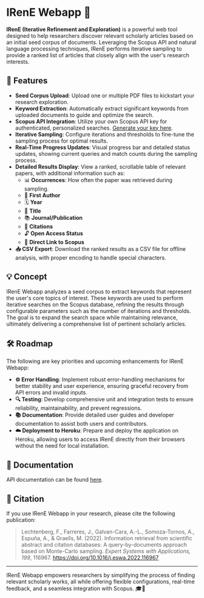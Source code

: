 # IRenE Webapp 🚀

**IRenE (Iterative Refinement and Exploration)** is a powerful web tool designed to help researchers discover relevant scholarly articles based on an initial seed corpus of documents. Leveraging the Scopus API and natural language processing techniques, IRenE performs iterative sampling to provide a ranked list of articles that closely align with the user's research interests.

## 🌟 Features

- **Seed Corpus Upload**: Upload one or multiple PDF files to kickstart your research exploration.
- **Keyword Extraction**: Automatically extract significant keywords from uploaded documents to guide and optimize the search.
- **Scopus API Integration**: Utilize your own Scopus API key for authenticated, personalized searches. [Generate your key here](https://dev.elsevier.com/).
- **Iterative Sampling**: Configure iterations and thresholds to fine-tune the sampling process for optimal results.
- **Real-Time Progress Updates**: Visual progress bar and detailed status updates, showing current queries and match counts during the sampling process.
- **Detailed Results Display**: View a ranked, scrollable table of relevant papers, with additional information such as:
  - 📊 **Occurrences**: How often the paper was retrieved during sampling.
  - 👤 **First Author**
  - 🗓️ **Year**
  - 📝 **Title**
  - 📚 **Journal/Publication**
  - 🔢 **Citations**
  - 🔓 **Open Access Status**
  - 🔗 **Direct Link to Scopus**
- **📥 CSV Export**: Download the ranked results as a CSV file for offline analysis, with proper encoding to handle special characters.

## 💡 Concept

IRenE Webapp analyzes a seed corpus to extract keywords that represent the user's core topics of interest. These keywords are used to perform iterative searches on the Scopus database, refining the results through configurable parameters such as the number of iterations and thresholds. The goal is to expand the search space while maintaining relevance, ultimately delivering a comprehensive list of pertinent scholarly articles.

## 🛠️ Roadmap

The following are key priorities and upcoming enhancements for IRenE Webapp:

- **⚙️ Error Handling**: Implement robust error-handling mechanisms for better stability and user experience, ensuring graceful recovery from API errors and invalid inputs.
- **🔍 Testing**: Develop comprehensive unit and integration tests to ensure reliability, maintainability, and prevent regressions.
- **📚 Documentation**: Provide detailed user guides and developer documentation to assist both users and contributors.
- **☁️ Deployment to Heroku**: Prepare and deploy the application on Heroku, allowing users to access IRenE directly from their browsers without the need for local installation.

## 📖 Documentation 
API documentation can be found [here](https://flechtenberg.github.io/IRenE_webapp/).

## 📜 Citation

If you use IRenE Webapp in your research, please cite the following publication:

> Lechtenberg, F., Farreres, J., Galvan-Cara, A.-L., Somoza-Tornos, A., Espuña, A., & Graells, M. (2022). Information retrieval from scientific abstract and citation databases: A query-by-documents approach based on Monte-Carlo sampling. *Expert Systems with Applications, 199*, 116967. https://doi.org/10.1016/j.eswa.2022.116967

---

IRenE Webapp empowers researchers by simplifying the process of finding relevant scholarly works, all while offering flexible configurations, real-time feedback, and a seamless integration with Scopus. 🎓🔬
